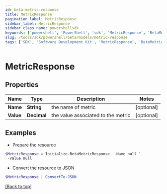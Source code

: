 ```yaml
---
id: beta-metric-response
title: MetricResponse
pagination_label: MetricResponse
sidebar_label: MetricResponse
sidebar_class_name: powershellsdk
keywords: ['powershell', 'PowerShell', 'sdk', 'MetricResponse', 'BetaMetricResponse'] 
slug: /tools/sdk/powershell/beta/models/metric-response
tags: ['SDK', 'Software Development Kit', 'MetricResponse', 'BetaMetricResponse']
---
```



# MetricResponse

## Properties

Name | Type | Description | Notes
------------ | ------------- | ------------- | -------------
**Name** | **String** | the name of metric | [optional] 
**Value** | **Decimal** | the value associated to the metric | [optional] 

## Examples

- Prepare the resource
```powershell
$MetricResponse = Initialize-BetaMetricResponse  -Name null `
 -Value null
```

- Convert the resource to JSON
```powershell
$MetricResponse | ConvertTo-JSON
```


[[Back to top]](#) 

